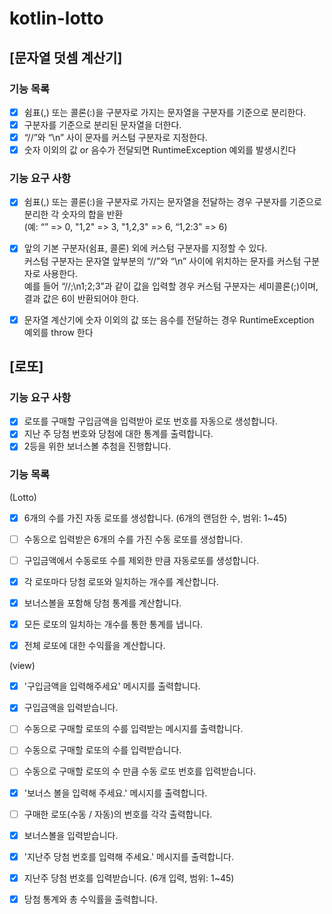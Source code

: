 # kotlin-lotto

## [문자열 덧셈 계산기]
### 기능 목록

- [x] 쉼표(,) 또는 콜론(:)을 구분자로 가지는 문자열을 구분자를 기준으로 분리한다.
- [x] 구분자를 기준으로 분리된 문자열을 더한다.
- [x] “//”와 “\n” 사이 문자를 커스텀 구분자로 지정한다.
- [x] 숫자 이외의 값 or 음수가 전달되면 RuntimeException 예외를 발생시킨다

### 기능 요구 사항

- [x] 쉼표(,) 또는 콜론(:)을 구분자로 가지는 문자열을 전달하는 경우 구분자를 기준으로 분리한 각 숫자의 합을 반환
  <br /> (예: “” => 0, "1,2" => 3, "1,2,3" => 6, “1,2:3” => 6)
- [x] 앞의 기본 구분자(쉼표, 콜론) 외에 커스텀 구분자를 지정할 수 있다. <br /> 커스텀 구분자는 문자열 앞부분의 “//”와 “\n” 사이에 위치하는 문자를 커스텀 구분자로 사용한다. <br />예를 들어 “//;\n1;2;3”과 같이 값을 입력할 경우 커스텀 구분자는 세미콜론(;)이며, 결과 값은 6이 반환되어야 한다.
- [x] 문자열 계산기에 숫자 이외의 값 또는 음수를 전달하는 경우 RuntimeException 예외를 throw 한다


## [로또]
### 기능 요구 사항
- [x] 로또를 구매할 구입금액을 입력받아 로또 번호를 자동으로 생성합니다.
- [x] 지난 주 당첨 번호와 당첨에 대한 통계를 출력합니다.
- [x] 2등을 위한 보너스볼 추첨을 진행합니다.

### 기능 목록 
(Lotto)
- [x] 6개의 수를 가진 자동 로또를 생성합니다. (6개의 랜덤한 수, 범위: 1~45)
- [ ] 수동으로 입력받은 6개의 수를 가진 수동 로또를 생성합니다.
- [ ] 구입금액에서 수동로또 수를 제외한 만큼 자동로또를 생성합니다.

- [x] 각 로또마다 당첨 로또와 일치하는 개수를 계산합니다.
- [x] 보너스볼을 포함해 당첨 통계를 계산합니다.
- [x] 모든 로또의 일치하는 개수를 통한 통계를 냅니다.
- [x] 전체 로또에 대한 수익률을 계산합니다.


(view)
- [x] '구입금액을 입력해주세요' 메시지를 출력합니다.
- [x] 구입금액을 입력받습니다.


- [ ] 수동으로 구매할 로또의 수를 입력받는 메시지를 출력합니다.
- [ ] 수동으로 구매할 로또의 수를 입력받습니다.
- [ ] 수동으로 구매할 로또의 수 만큼 수동 로또 번호를 입력받습니다.


- [x] '보너스 볼을 입력해 주세요.' 메시지를 출력합니다.
- [ ] 구매한 로또(수동 / 자동)의 번호를 각각 출력합니다.


- [x] 보너스볼을 입력받습니다.


- [x] '지난주 당첨 번호를 입력해 주세요.' 메시지를 출력합니다.
- [x] 지난주 당첨 번호를 입력받습니다. (6개 입력, 범위: 1~45)


- [x] 당첨 통계와 총 수익률을 출력합니다.